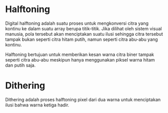 # Halftoning

Digital halftoning adalah suatu proses untuk mengkonversi citra yang kontinu ke dalam suatu array berupa titik-titik. Jika dilihat oleh sistem visual manusia, pola tersebut akan menciptakan suatu ilusi sehingga citra tersebut tampak bukan seperti citra hitam putih, namun seperti citra abu-abu yang kontinu.

Halftoning bertujuan untuk memberikan kesan warna citra biner tampak seperti citra abu-abu meskipun hanya menggunakan piksel warna hitam dan putih saja.

# Dithering
Dithering adalah proses halftoning pixel dari dua warna untuk menciptakan ilusi bahwa warna ketiga hadir.
